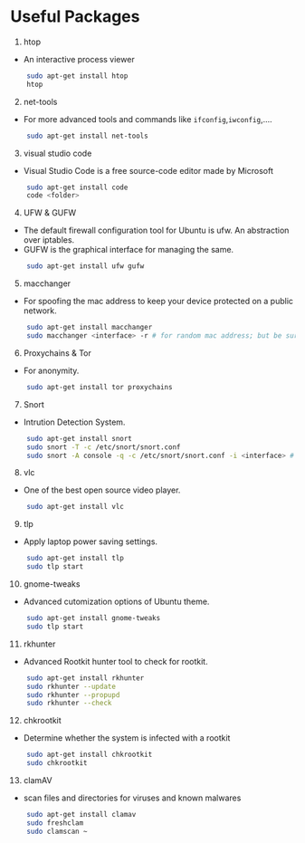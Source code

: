 # Useful Packages

1. htop 
- An interactive process viewer

```bash
    sudo apt-get install htop
    htop
```

2. net-tools
- For more advanced tools and commands like `ifconfig`,`iwconfig`,....
```bash
    sudo apt-get install net-tools
```

3. visual studio code
- Visual Studio Code is a free source-code editor made by Microsoft 
```bash
    sudo apt-get install code 
    code <folder>
```

4. UFW & GUFW
- The default firewall configuration tool for Ubuntu is ufw. An abstraction over iptables.
- GUFW is the graphical interface for managing the same.
```bash
    sudo apt-get install ufw gufw 
```

5. macchanger
- For spoofing the mac address to keep your device protected on a public network.
```bash
    sudo apt-get install macchanger
    sudo macchanger <interface> -r # for random mac address; but be sure interface is not active before.
```

6. Proxychains & Tor
- For anonymity.
```bash
    sudo apt-get install tor proxychains
```

7. Snort
- Intrution Detection System.
```bash
    sudo apt-get install snort
    sudo snort -T -c /etc/snort/snort.conf
    sudo snort -A console -q -c /etc/snort/snort.conf -i <interface> # Run Snort in IDS mode 

```

8. vlc
- One of the best open source video player.
```bash
    sudo apt-get install vlc
```

9. tlp
- Apply laptop power saving settings.
```bash
    sudo apt-get install tlp
    sudo tlp start
```

10. gnome-tweaks
- Advanced cutomization options of Ubuntu theme.
```bash
    sudo apt-get install gnome-tweaks
    sudo tlp start
```

11. rkhunter
- Advanced Rootkit hunter tool to check for rootkit.
```bash
    sudo apt-get install rkhunter
    sudo rkhunter --update
    sudo rkhunter --propupd
    sudo rkhunter --check
```

12. chkrootkit
- Determine whether the system is infected with a rootkit
```bash
    sudo apt-get install chkrootkit
    sudo chkrootkit
```

13. clamAV
- scan files and directories for viruses and known malwares
```bash
    sudo apt-get install clamav
    sudo freshclam
    sudo clamscan ~
```